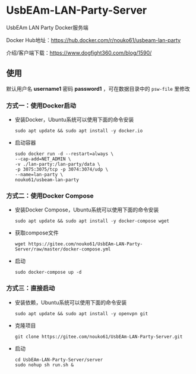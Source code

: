 # UsbEAm-LAN-Party-Server
UsbEAm LAN Party Docker服务端

Docker Hub地址：https://hub.docker.com/r/nouko61/usbeam-lan-party

介绍/客户端下载：https://www.dogfight360.com/blog/1590/

## 使用

默认用户名 **username1** 密码 **password1** ，可在数据目录中的 ```psw-file``` 里修改

### 方式一：使用Docker启动

* 安装Docker，Ubuntu系统可以使用下面的命令安装

  ```
  sudo apt update && sudo apt install -y docker.io
  ```

* 启动容器

  ```
  sudo docker run -d --restart=always \
  --cap-add=NET_ADMIN \
  -v ./lan-party:/lan-party/data \
  -p 3075:3075/tcp -p 3074:3074/udp \
  --name=lan-party \
  nouko61/usbeam-lan-party
  ```

### 方式二：使用Docker Compose

* 安装Docker Compose，Ubuntu系统可以使用下面的命令安装

  ```
  sudo apt update && sudo apt install -y docker-compose wget
  ```

* 获取compose文件

  ```
  wget https://gitee.com/nouko61/UsbEAm-LAN-Party-Server/raw/master/docker-compose.yml
  ```

* 启动

  ```
  sudo docker-compose up -d
  ```

### 方式三：直接启动

* 安装依赖，Ubuntu系统可以使用下面的命令安装

  ```
  sudo apt update && sudo apt install -y openvpn git
  ```

* 克隆项目

  ```
  git clone https://gitee.com/nouko61/UsbEAm-LAN-Party-Server.git
  ```

* 启动

  ```
  cd UsbEAm-LAN-Party-Server/server
  sudo nohup sh run.sh &
  ```
